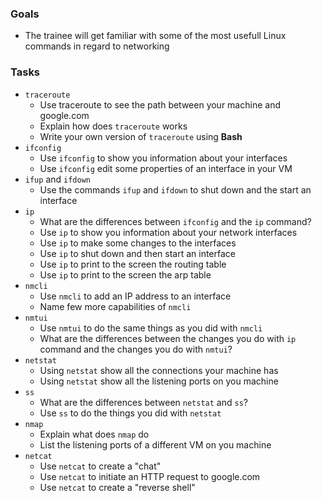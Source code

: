 ### Goals
- The trainee will get familiar with some of the most usefull Linux commands in regard to networking

### Tasks
- `traceroute`
  - Use traceroute to see the path between your machine and google.com
  - Explain how does `traceroute` works
  - Write your own version of `traceroute` using **Bash**
- `ifconfig`
  - Use `ifconfig` to show you information about your interfaces
  - Use `ifconfig` edit some properties of an interface in your VM
- `ifup` and `ifdown`
  - Use the commands `ifup` and `ifdown` to shut down and the start an interface
- `ip`
  - What are the differences between `ifconfig` and the `ip` command?
  - Use `ip` to show you information about your network interfaces
  - Use `ip` to make some changes to the interfaces
  - Use `ip` to shut down and then start an interface
  - Use `ip` to print to the screen the routing table
  - Use `ip` to print to the screen the arp table
- `nmcli`
  - Use `nmcli` to add an IP address to an interface
  - Name few more capabilities of `nmcli`
- `nmtui`
  - Use `nmtui` to do the same things as you did with `nmcli`
  - What are the differences between the changes you do with `ip` command and the changes you do with `nmtui`?
- `netstat`
  - Using `netstat` show all the connections your machine has
  - Using `netstat` show all the listening ports on you machine
- `ss`
  - What are the differences between `netstat` and `ss`?
  - Use `ss` to do the things you did with `netstat`
- `nmap`
  - Explain what does `nmap` do
  - List the listening ports of a different VM on you machine
- `netcat`
  - Use `netcat` to create a "chat"
  - Use `netcat` to initiate an HTTP request to google.com
  - Use `netcat` to create a "reverse shell"
